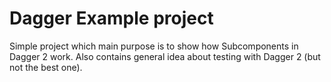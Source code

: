 # Dagger Example project

Simple project which main purpose is to show how Subcomponents in Dagger 2 work. 
Also contains general idea about testing with Dagger 2 (but not the best one).
